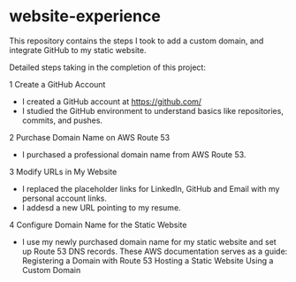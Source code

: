 # website-experience
This repository contains the steps I took to add a custom domain, and integrate GitHub to my static website.

Detailed steps taking in the completion of this project:

1 Create a GitHub Account

- I created a GitHub account at https://github.com/
- I studied the GitHub environment to understand basics like repositories, commits, and pushes.

2 Purchase Domain Name on AWS Route 53

- I purchased a professional domain name from AWS Route 53.

3 Modify URLs in My Website

- I replaced the placeholder links for LinkedIn, GitHub and Email with my personal account links.
- I addesd a new URL pointing to my resume.

4 Configure Domain Name for the Static Website

- I use my newly purchased domain name for my static website and set up Route 53 DNS records. 
These AWS documentation serves as a guide:
Registering a Domain with Route 53
Hosting a Static Website Using a Custom Domain

